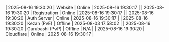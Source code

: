 | 2025-08-16 19:30:20 | Website | Online | 2025-08-16 19:30:17 |
| 2025-08-16 19:30:20 | Registration | Online | 2025-08-16 19:30:17 |
| 2025-08-16 19:30:20 | Auth Server | Online | 2025-08-16 19:30:17 |
| 2025-08-16 19:30:20 | Kezan (PvE) | Offline | 2025-08-03 17:58:02 |
| 2025-08-16 19:30:20 | Gurubashi (PvP) | Offline | N/A |
| 2025-08-16 19:30:20 | Cloudflare | Online | 2025-08-16 19:30:17 |
